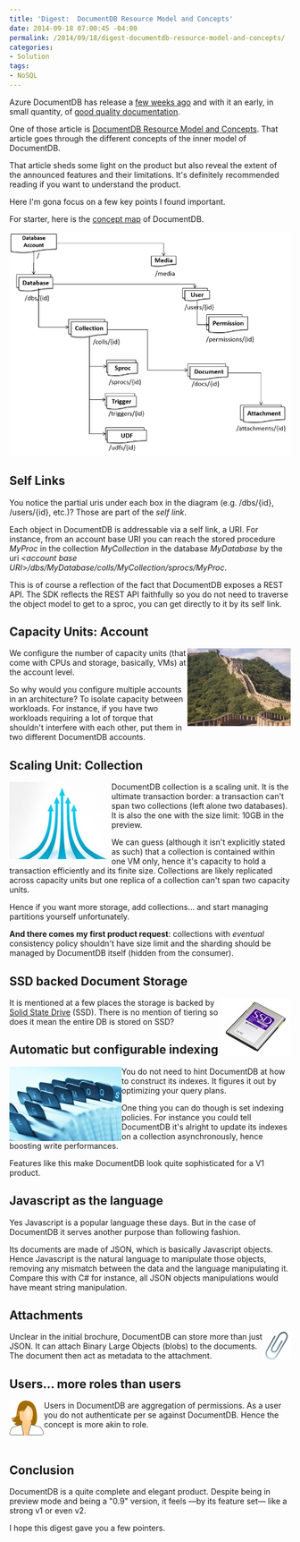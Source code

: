 ```yaml
---
title: 'Digest:  DocumentDB Resource Model and Concepts'
date: 2014-09-18 07:00:45 -04:00
permalink: /2014/09/18/digest-documentdb-resource-model-and-concepts/
categories:
- Solution
tags:
- NoSQL
---
```

<p>Azure DocumentDB has release a <a href="http://vincentlauzon.wordpress.com/2014/09/08/azure-documentdb-first-use-cases/">few weeks ago</a> and with it an early, in small quantity, of <a href="http://azure.microsoft.com/en-us/documentation/services/documentdb/">good quality documentation</a>.
</p><p>One of those article is <a href="http://azure.microsoft.com/en-us/documentation/articles/documentdb-resources/">DocumentDB Resource Model and Concepts</a>.  That article goes through the different concepts of the inner model of DocumentDB.
</p><p>That article sheds some light on the product but also reveal the extent of the announced features and their limitations.  It's definitely recommended reading if you want to understand the product.
</p><p>Here I'm gona focus on a few key points I found important.
</p><p>For starter, here is the <a href="http://en.wikipedia.org/wiki/Concept_map">concept map</a> of DocumentDB.
</p><p><img src="/assets/2014/9/digest-documentdb-resource-model-and-concepts/091814_0244_digestdocum1.png" alt="" />
	</p><h2>Self Links
</h2><p>You notice the partial uris under each box in the diagram (e.g. /dbs/{id}, /users/{id}, etc.)?  Those are part of the <em>self link</em>.
</p><p>Each object in DocumentDB is addressable via a self link, a URI.  For instance, from an account base URI you can reach the stored procedure <em>MyProc</em> in the collection <em>MyCollection </em>in the database <em>MyDatabase</em> by the uri <em>&lt;account base URI</em>&gt;<em>/dbs/MyDatabase/colls/MyCollection/sprocs/MyProc</em>.
</p><p>This is of course a reflection of the fact that DocumentDB exposes a REST API.  The SDK reflects the REST API faithfully so you do not need to traverse the object model to get to a sproc, you can get directly to it by its self link.
</p><h2>Capacity Units:  Account
</h2><p><img align="right" src="/assets/2014/9/digest-documentdb-resource-model-and-concepts/091814_0244_digestdocum2.jpg" alt="" />We configure the number of capacity units (that come with CPUs and storage, basically, VMs) at the account level.
</p><p>So why would you configure multiple accounts in an architecture?  To isolate capacity between workloads.  For instance, if you have two workloads requiring a lot of torque that shouldn't interfere with each other, put them in two different DocumentDB accounts.
</p><h2>Scaling Unit:  Collection
</h2><p><img align="left" src="/assets/2014/9/digest-documentdb-resource-model-and-concepts/091814_0244_digestdocum3.jpg" alt="" />DocumentDB collection is a scaling unit.  It is the ultimate transaction border:  a transaction can't span two collections (left alone two databases).  It is also the one with the size limit:  10GB in the preview.
</p><p>We can guess (although it isn't explicitly stated as such) that a collection is contained within one VM only, hence it's capacity to hold a transaction efficiently and its finite size.  Collections are likely replicated across capacity units but one replica of a collection can't span two capacity units.
</p><p>Hence if you want more storage, add collections…  and start managing partitions yourself unfortunately.
</p><p><strong>And there comes my first product request</strong>:  collections with <em>eventual</em> consistency policy shouldn't have size limit and the sharding should be managed by DocumentDB itself (hidden from the consumer).
</p><h2>SSD backed Document Storage
</h2><p><img align="right" src="/assets/2014/9/digest-documentdb-resource-model-and-concepts/091814_0244_digestdocum4.jpg" alt="" />It is mentioned at a few places the storage is backed by <a href="http://en.wikipedia.org/wiki/Solid-state_drive">Solid State Drive</a> (SSD).  There is no mention of tiering so does it mean the entire DB is stored on SSD?
</p><h2>Automatic but configurable indexing
</h2><p><img align="left" src="/assets/2014/9/digest-documentdb-resource-model-and-concepts/091814_0244_digestdocum5.jpg" alt="" />You do not need to hint DocumentDB at how to construct its indexes.  It figures it out by optimizing your query plans.
</p><p>One thing you can do though is set indexing policies.  For instance you could tell DocumentDB it's alright to update its indexes on a collection asynchronously, hence boosting write performances.
</p><p>Features like this make DocumentDB look quite sophisticated for a V1 product.
</p><h2>Javascript as the language
</h2><p>Yes Javascript is a popular language these days.  But in the case of DocumentDB it serves another purpose than following fashion.
</p><p>Its documents are made of JSON, which is basically Javascript objects.  Hence Javascript is the natural language to manipulate those objects, removing any mismatch between the data and the language manipulating it.  Compare this with C# for instance, all JSON objects manipulations would have meant string manipulation.
</p><h2>Attachments
</h2><p><img align="right" src="/assets/2014/9/digest-documentdb-resource-model-and-concepts/091814_0244_digestdocum6.png" alt="" />Unclear in the initial brochure, DocumentDB can store more than just JSON.  It can attach Binary Large Objects (blobs) to the documents.  The document then act as metadata to the attachment.
</p><h2>Users…  more roles than users
</h2><p><img align="left" src="/assets/2014/9/digest-documentdb-resource-model-and-concepts/091814_0244_digestdocum7.png" alt="" />Users in DocumentDB are aggregation of permissions.  As a user you do not authenticate per se against DocumentDB.  Hence the concept is more akin to role.
</p><p>
 </p><h2>Conclusion
</h2><p>DocumentDB is a quite complete and elegant product.  Despite being in preview mode and being a "0.9" version, it feels —by its feature set— like a strong v1 or even v2.
</p><p>I hope this digest gave you a few pointers.</p>